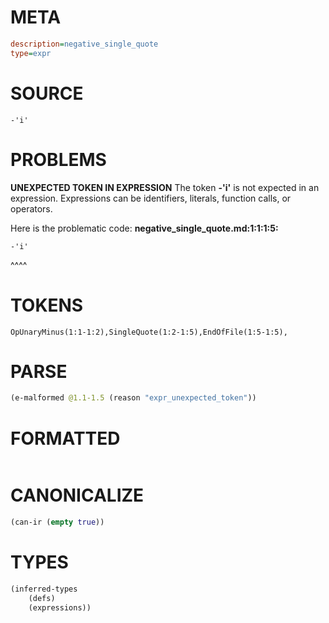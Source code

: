 # META
~~~ini
description=negative_single_quote
type=expr
~~~
# SOURCE
~~~roc
-'i'
~~~
# PROBLEMS
**UNEXPECTED TOKEN IN EXPRESSION**
The token **-'i'** is not expected in an expression.
Expressions can be identifiers, literals, function calls, or operators.

Here is the problematic code:
**negative_single_quote.md:1:1:1:5:**
```roc
-'i'
```
^^^^


# TOKENS
~~~zig
OpUnaryMinus(1:1-1:2),SingleQuote(1:2-1:5),EndOfFile(1:5-1:5),
~~~
# PARSE
~~~clojure
(e-malformed @1.1-1.5 (reason "expr_unexpected_token"))
~~~
# FORMATTED
~~~roc

~~~
# CANONICALIZE
~~~clojure
(can-ir (empty true))
~~~
# TYPES
~~~clojure
(inferred-types
	(defs)
	(expressions))
~~~
